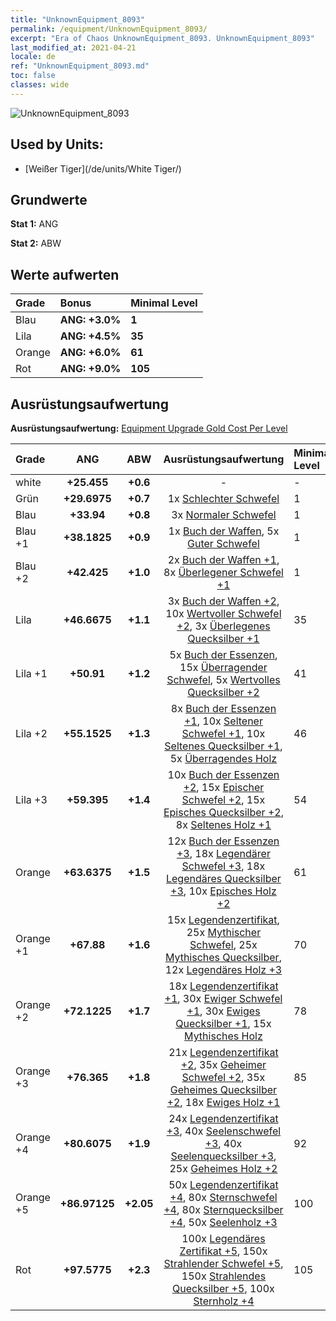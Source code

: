 ```yaml
---
title: "UnknownEquipment_8093"
permalink: /equipment/UnknownEquipment_8093/
excerpt: "Era of Chaos UnknownEquipment_8093. UnknownEquipment_8093"
last_modified_at: 2021-04-21
locale: de
ref: "UnknownEquipment_8093.md"
toc: false
classes: wide
---
```


  ![UnknownEquipment_8093](/images/e/e_8093.png)

## Used by Units:

* [Weißer Tiger](/de/units/White Tiger/) 


## Grundwerte
 **Stat 1:** ANG

 **Stat 2:** ABW

## Werte aufwerten

  |     Grade    |   Bonus | Minimal Level | 
  |:-------------|:--------|:--------------| 
  | Blau | **ANG: +3.0%** | **1** | 
  | Lila | **ANG: +4.5%** | **35** | 
  | Orange | **ANG: +6.0%** | **61** | 
  | Rot | **ANG: +9.0%** | **105** | 


## Ausrüstungsaufwertung
 **Ausrüstungsaufwertung:** [Equipment Upgrade Gold Cost Per Level](/equipment/EquipmentUpgradeCostPerLevel/) 

  |          Grade      | ANG | ABW | Ausrüstungsaufwertung | Minimal Level |
  |:--------------------|:---------:|:---------:|:----------------:|:--------------|
  | white | **+25.455** | **+0.6** | - | - |
  | Grün | **+29.6975** | **+0.7** | 1x [Schlechter Schwefel](/de/Items/mat_3/) | 1 |
  | Blau | **+33.94** | **+0.8** | 3x [Normaler Schwefel](/de/Items/mat_9/) | 1 |
  | Blau +1 | **+38.1825** | **+0.9** | 1x [Buch der Waffen](/de/Items/mat_18/), 5x [Guter Schwefel](/de/Items/mat_15/) | 1 |
  | Blau +2 | **+42.425** | **+1.0** | 2x [Buch der Waffen +1](/de/Items/mat_25/), 8x [Überlegener Schwefel +1](/de/Items/mat_22/) | 1 |
  | Lila | **+46.6675** | **+1.1** | 3x [Buch der Waffen +2](/de/Items/mat_32/), 10x [Wertvoller Schwefel +2](/de/Items/mat_29/), 3x [Überlegenes Quecksilber +1](/de/Items/mat_21/) | 35 |
  | Lila +1 | **+50.91** | **+1.2** | 5x [Buch der Essenzen](/de/Items/mat_39/), 15x [Überragender Schwefel](/de/Items/mat_36/), 5x [Wertvolles Quecksilber +2](/de/Items/mat_28/) | 41 |
  | Lila +2 | **+55.1525** | **+1.3** | 8x [Buch der Essenzen +1](/de/Items/mat_46/), 10x [Seltener Schwefel +1](/de/Items/mat_43/), 10x [Seltenes Quecksilber +1](/de/Items/mat_42/), 5x [Überragendes Holz](/de/Items/mat_34/) | 46 |
  | Lila +3 | **+59.395** | **+1.4** | 10x [Buch der Essenzen +2](/de/Items/mat_53/), 15x [Epischer Schwefel +2](/de/Items/mat_50/), 15x [Episches Quecksilber +2](/de/Items/mat_49/), 8x [Seltenes Holz +1](/de/Items/mat_41/) | 54 |
  | Orange | **+63.6375** | **+1.5** | 12x [Buch der Essenzen +3](/de/Items/mat_60/), 18x [Legendärer Schwefel +3](/de/Items/mat_57/), 18x [Legendäres Quecksilber +3](/de/Items/mat_56/), 10x [Episches Holz +2](/de/Items/mat_48/) | 61 |
  | Orange +1 | **+67.88** | **+1.6** | 15x [Legendenzertifikat](/de/Items/mat_67/), 25x [Mythischer Schwefel](/de/Items/mat_64/), 25x [Mythisches Quecksilber](/de/Items/mat_63/), 12x [Legendäres Holz +3](/de/Items/mat_55/) | 70 |
  | Orange +2 | **+72.1225** | **+1.7** | 18x [Legendenzertifikat +1](/de/Items/mat_74/), 30x [Ewiger Schwefel +1](/de/Items/mat_71/), 30x [Ewiges Quecksilber +1](/de/Items/mat_70/), 15x [Mythisches Holz](/de/Items/mat_62/) | 78 |
  | Orange +3 | **+76.365** | **+1.8** | 21x [Legendenzertifikat +2](/de/Items/mat_81/), 35x [Geheimer Schwefel +2](/de/Items/mat_78/), 35x [Geheimes Quecksilber +2](/de/Items/mat_77/), 18x [Ewiges Holz +1](/de/Items/mat_69/) | 85 |
  | Orange +4 | **+80.6075** | **+1.9** | 24x [Legendenzertifikat +3](/de/Items/mat_88/), 40x [Seelenschwefel +3](/de/Items/mat_85/), 40x [Seelenquecksilber +3](/de/Items/mat_84/), 25x [Geheimes Holz +2](/de/Items/mat_76/) | 92 |
  | Orange +5 | **+86.97125** | **+2.05** | 50x [Legendenzertifikat +4](/de/Items/mat_95/), 80x [Sternschwefel +4](/de/Items/mat_92/), 80x [Sternquecksilber +4](/de/Items/mat_91/), 50x [Seelenholz +3](/de/Items/mat_83/) | 100 |
  | Rot | **+97.5775** | **+2.3** | 100x [Legendäres Zertifikat +5](/de/Items/mat_102/), 150x [Strahlender Schwefel +5](/de/Items/mat_99/), 150x [Strahlendes Quecksilber +5](/de/Items/mat_98/), 100x [Sternholz +4](/de/Items/mat_90/) | 105 |

